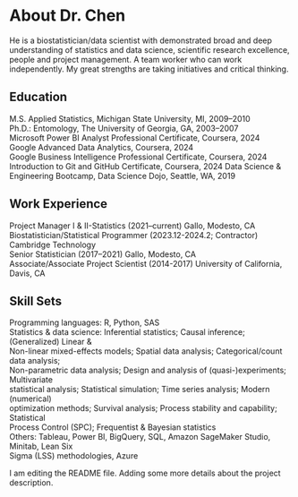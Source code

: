 # About Dr. Chen
He is a biostatistician/data scientist with demonstrated broad and deep understanding of statistics and data science, scientific research excellence, people and project management. A team worker who can work independently. My great strengths are taking initiatives and critical thinking.

## Education
M.S. Applied Statistics, Michigan State University, MI, 2009–2010  
Ph.D.: Entomology, The University of Georgia, GA, 2003–2007    
Microsoft Power BI Analyst Professional Certificate, Coursera, 2024   
Google Advanced Data Analytics, Coursera, 2024  
Google Business Intelligence Professional Certificate, Coursera, 2024   
Introduction to Git and GitHub Certificate, Coursera, 2024
Data Science & Engineering Bootcamp, Data Science Dojo, Seattle, WA, 2019  

## Work Experience
Project Manager I & II-Statistics (2021–current)                         Gallo, Modesto, CA  
Biostatistician/Statistical Programmer (2023.12-2024.2; Contractor)    Cambridge Technology   
Senior Statistician (2017–2021)                                          Gallo, Modesto, CA  
Associate/Associate Project Scientist (2014-2017)       University of California, Davis, CA  


## Skill Sets
Programming languages: R, Python, SAS  
Statistics & data science: Inferential statistics; Causal inference; (Generalized) Linear &   
        Non-linear mixed-effects models; Spatial data analysis; Categorical/count data analysis;                      
        Non-parametric data analysis; Design and analysis of (quasi-)experiments; Multivariate                         
        statistical analysis; Statistical simulation; Time series analysis; Modern (numerical)                  
        optimization methods; Survival analysis; Process stability and capability; Statistical    
        Process Control (SPC); Frequentist & Bayesian statistics  
Others: Tableau, Power BI, BigQuery, SQL, Amazon SageMaker Studio, Minitab, Lean Six   
        Sigma (LSS) methodologies, Azure  


I am editing the README file. Adding some more details about the project description.
